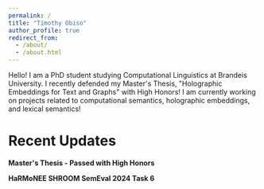 ```yaml
---
permalink: /
title: "Timothy Obiso"
author_profile: true
redirect_from: 
  - /about/
  - /about.html
---
```


Hello! I am a PhD student studying Computational Linguistics at Brandeis University. I recently defended my Master's Thesis, "Holographic Embeddings for Text and Graphs" with High Honors! I am currently working on projects related to computational semantics, holographic embeddings, and lexical semantics!

Recent Updates
======
**Master's Thesis - Passed with High Honors**

**HaRMoNEE SHROOM SemEval 2024 Task 6**
